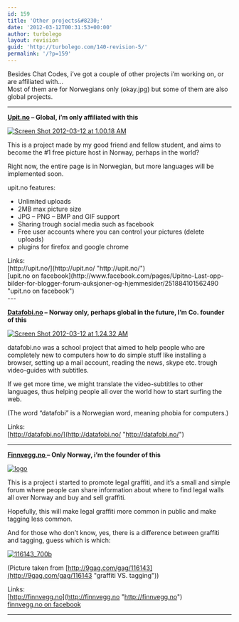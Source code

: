 ```yaml
---
id: 159
title: 'Other projects&#8230;'
date: '2012-03-12T00:31:53+00:00'
author: turbolego
layout: revision
guid: 'http://turbolego.com/140-revision-5/'
permalink: '/?p=159'
---
```


Besides Chat Codes, i’ve got a couple of other projects i’m working on, or are affiliated with…  
Most of them are for Norwegians only (okay.jpg) but some of them are also global projects.

---

**[Upit.no](http://upit.no/ "http://upit.no/") – Global, i’m only affiliated with this**

[![](https://turbolego.com/wp-content/uploads/2012/03/Screen-Shot-2012-03-12-at-1.00.18-AM.png "Screen Shot 2012-03-12 at 1.00.18 AM")](http://upit.no/)

This is a project made by my good friend and fellow student, and aims to become the #1 free picture host in Norway, perhaps in the world?

Right now, the entire page is in Norwegian, but more languages will be implemented soon.

upit.no features:

- Unlimited uploads
- 2MB max picture size
- JPG – PNG – BMP and GIF support
- Sharing trough social media such as facebook
- Free user accounts where you can control your pictures (delete uploads)
- plugins for firefox and google chrome

<div>Links:</div><div>[http://upit.no/](http://upit.no/ "http://upit.no/")</div><div>[upit.no on facebook](http://www.facebook.com/pages/Upitno-Last-opp-bilder-for-blogger-forum-auksjoner-og-hjemmesider/251884101562490 "upit.no on facebook")</div>---

**[Datafobi.no](http://DATAFOBI.no "http://DATAFOBI.no") – Norway only, perhaps global in the future, I’m Co. founder of this**

[![](https://turbolego.com/wp-content/uploads/2012/03/Screen-Shot-2012-03-12-at-1.24.32-AM.png "Screen Shot 2012-03-12 at 1.24.32 AM")](http://datafobi.no/)

datafobi.no was a school project that aimed to help people who are completely new to computers how to do simple stuff like installing a browser, setting up a mail account, reading the news, skype etc. trough video-guides with subtitles.

If we get more time, we might translate the video-subtitles to other languages, thus helping people all over the world how to start surfing the web.

(The word “datafobi” is a Norwegian word, meaning phobia for computers.)

Links:  
[http://datafobi.no/](http://datafobi.no/ "http://datafobi.no/")

---

**[Finnvegg.no ](http://finnvegg.no/ "http://finnvegg.no/")– Only Norway, i’m the founder of this**

[![](https://turbolego.com/wp-content/uploads/2012/03/logo.jpg "logo")](http://finnvegg.no/)

This is a project i started to promote legal graffiti, and it’s a small and simple forum where people can share information about where to find legal walls all over Norway and buy and sell graffiti.

Hopefully, this will make legal graffiti more common in public and make tagging less common.

And for those who don’t know, yes, there is a difference between graffiti and tagging, guess which is which:

[![](https://turbolego.com/wp-content/uploads/2012/03/116143_700b.jpg "116143_700b")](http://9gag.com/gag/116143)

(Picture taken from [http://9gag.com/gag/116143](http://9gag.com/gag/116143 "graffiti VS. tagging"))

Links:  
[http://finnvegg.no](http://finnvegg.no "http://finnvegg.no")  
[ finnvegg.no on facebook](http://www.facebook.com/pages/FinnVeggno/249915411724289 "finnvegg.no on facebook")

---